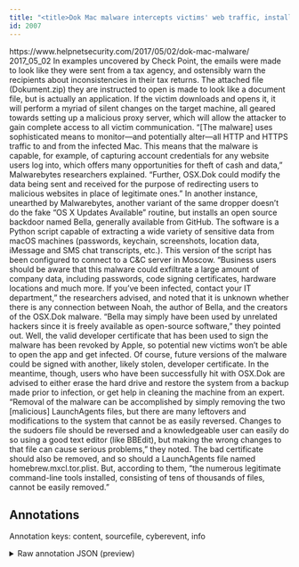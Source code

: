 ```yaml
---
title: "<title>Dok Mac malware intercepts victims' web traffic, installs backdoor - Help Net Security</title>"
id: 2007
---
```


<title>Dok Mac malware intercepts victims' web traffic, installs backdoor - Help Net Security</title>
<source> https://www.helpnetsecurity.com/2017/05/02/dok-mac-malware/ </source>
<date> 2017_05_02 </date>
<text>
In examples uncovered by Check Point, the emails were made to look like they were sent from a tax agency, and ostensibly warn the recipients about inconsistencies in their tax returns.
The attached file (Dokument.zip) they are instructed to open is made to look like a document file, but is actually an application.
If the victim downloads and opens it, it will perform a myriad of silent changes on the target machine, all geared towards setting up a malicious proxy server, which will allow the attacker to gain complete access to all victim communication.
“[The malware] uses sophisticated means to monitor—and potentially alter—all HTTP and HTTPS traffic to and from the infected Mac. This means that the malware is capable, for example, of capturing account credentials for any website users log into, which offers many opportunities for theft of cash and data,” Malwarebytes researchers explained.
“Further, OSX.Dok could modify the data being sent and received for the purpose of redirecting users to malicious websites in place of legitimate ones.”
In another instance, unearthed by Malwarebytes, another variant of the same dropper doesn’t do the fake “OS X Updates Available” routine, but installs an open source backdoor named Bella, generally available from GitHub.
The software is a Python script capable of extracting a wide variety of sensitive data from macOS machines (passwords, keychain, screenshots, location data, iMessage and SMS chat transcripts, etc.). This version of the script has been configured to connect to a C&C server in Moscow.
“Business users should be aware that this malware could exfiltrate a large amount of company data, including passwords, code signing certificates, hardware locations and much more. If you’ve been infected, contact your IT department,” the researchers advised, and noted that it is unknown whether there is any connection between Noah, the author of Bella, and the creators of the OSX.Dok malware. 
“Bella may simply have been used by unrelated hackers since it is freely available as open-source software,” they pointed out.
Well, the valid developer certificate that has been used to sign the malware has been revoked by Apple, so potential new victims won’t be able to open the app and get infected. 
Of course, future versions of the malware could be signed with another, likely stolen, developer certificate.
In the meantime, though, users who have been successfully hit with OSX.Dok are advised to either erase the hard drive and restore the system from a backup made prior to infection, or get help in cleaning the machine from an expert.
“Removal of the malware can be accomplished by simply removing the two [malicious] LaunchAgents files, but there are many leftovers and modifications to the system that cannot be as easily reversed. Changes to the sudoers file should be reversed and a knowledgeable user can easily do so using a good text editor (like BBEdit), but making the wrong changes to that file can cause serious problems,” they noted.
The bad certificate should also be removed, and so should a LaunchAgents file named homebrew.mxcl.tor.plist. But, according to them, “the numerous legitimate command-line tools installed, consisting of tens of thousands of files, cannot be easily removed.”
</text>



## Annotations

Annotation keys: content, sourcefile, cyberevent, info

<details>
<summary>Raw annotation JSON (preview)</summary>

```json
{
  "content": "In examples uncovered by Check Point, the emails were made to look like they were sent from a tax agency, and ostensibly warn the recipients about inconsistencies in their tax returns. The attached file (Dokument.zip) they are instructed to open is made to look like a document file, but is actually an application. If the victim downloads and opens it, it will perform a myriad of silent changes on the target machine, all geared towards setting up a malicious proxy server, which will allow the attacker to gain complete access to all victim communication. \u201c[The malware] uses sophisticated means to monitor\u2014and potentially alter\u2014all HTTP and HTTPS traffic to and from the infected Mac. This means that the malware is capable, for example, of capturing account credentials for any website users log into, which offers many opportunities for theft of cash and data,\u201d Malwarebytes researchers explained. \u201cFurther, OSX.Dok could modify the data being sent and received for the purpose of redirecting users to malicious websites in place of legitimate ones.\u201d In another instance, unearthed by Malwarebytes, another variant of the same dropper doesn\u2019t do the fake \u201cOS X Updates Available\u201d routine, but installs an open source backdoor named Bella, generally available from GitHub. The software is a Python script capable of extracting a wide variety of sensitive data from macOS machines (passwords, keychain, screenshots, location data, iMessage and SMS chat transcripts, etc.). This version of the script has been configured to connect to a C&C server in Moscow. \u201cBusiness users should be aware that this malware could exfiltrate a large amount of company data, including passwords, code signing certificates, hardware locations and much more. If you\u2019ve been infected, contact your IT department,\u201d the researchers advised, and noted that it is unknown whether there is any connection between Noah, the author of Bella, and the creators of the OSX.Dok malware.  \u201cBella may simply have been used by unrelated hackers since it is freely available as open-source software,\u201d they pointed out. Well, the valid developer certificate that has been used to sign the malware has been revoked by Apple, so potential new victims won\u2019t be able to open the app and get infected.  Of course, future versions of the malware could be signed with another, likely stolen, developer certificate. In the meantime, though, users who have been successfully hit with OSX.Dok are advised to either erase the hard drive and restore the system from a backup made prior to infection, or get help in cleaning the machine from an expert. \u201cRemoval of the malware can be accomplished by simply removing the two [malicious] LaunchAgents files, but there are many leftovers and modifications to the system that cannot be as easily reversed. Changes to the sudoers file should be reversed and a knowledgeable user can easily do so using a good text editor (like BBEdit), but making the wrong changes to that file can cause serious problems,\u201d they noted. The bad certificate should also be removed, and so should a LaunchAgents file named homebrew.mxcl.tor.plist. But, according to them, \u201cthe numerous legitimate command-line tools installed, consisting of tens of thousands of files, cannot be easily removed.\u201d",
  "sourcefile": "2007.txt",
  "cyberevent": {
    "hopper": [
      {
        "index": 0,
        "relation": "Same",
        "events": [
          {
            "index": "E1",
            "type": "Attack",
            "realis": "Generic",
            "nugget": {
              "startOffset": 54,
              "index": "T1",
              "endOffset": 71,
              "text": "made to look like"
            },
            "argument": [
              {
                "index": "T2",
                "text": "the emails",
                "endOffset": 48,
                "role": {
                  "type": "T
```
</details>
